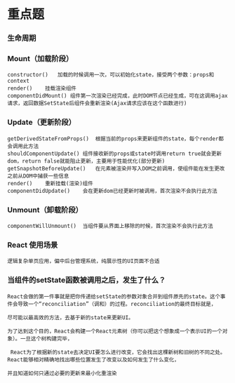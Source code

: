 # 重点题

### 生命周期

### Mount（加载阶段）
~~~
constructor()	加载的时候调用一次，可以初始化state，接受两个参数：props和context
render() 	挂载渲染组件
componentDidMount()	组件第一次渲染已经完成，此时DOM节点已经生成，可在这调用ajax请求，返回数据SetState后组件会重新渲染(Ajax请求应该在这个函数进行)
~~~
### Update（更新阶段）
~~~
getDerivedStateFromProps()	根据当前的props来更新组件的state，每个render都会调用此方法
shouldComponentUpdate()	组件接收新的props或state时调用return true就会更新dom，return false就能阻止更新，主要用于性能优化(部分更新)
getSnapshotBeforeUpdate()	在元素被渲染并写入DOM之前调用，使组件能在发生更改之前从DOM中捕获一些信息
render()	重新挂载(渲染)组件
componentDidUpdate()	会在更新dom已经更新时被调用，首次渲染不会执行此方法
~~~
### Unmount（卸载阶段）
~~~
componentWillUnmount()	当组件要从界面上移除的时候，首次渲染不会执行此方法
~~~
### React 使用场景
~~~
逻辑复杂单页应用，偏中后台管理系统，纯展示性的UI页面不合适
~~~
### 当组件的setState函数被调用之后，发生了什么？
~~~
React会做的第一件事就是把你传递给setState的参数对象合并到组件原先的state。这个事件会导致一个“reconciliation”（调和）的过程。reconciliation的最终目标就是，

尽可能以最高效的方法，去基于新的state来更新UI。

为了达到这个目的，React会构建一个React元素树（你可以把这个想象成一个表示UI的一个对象）。一旦这个树构建完毕，

 React为了根据新的state去决定UI要怎么进行改变，它会找出这棵新树和旧树的不同之处。React能够相对精确地找出哪些位置发生了改变以及如何发生了什么变化，

并且知道如何只通过必要的更新来最小化重渲染
~~~